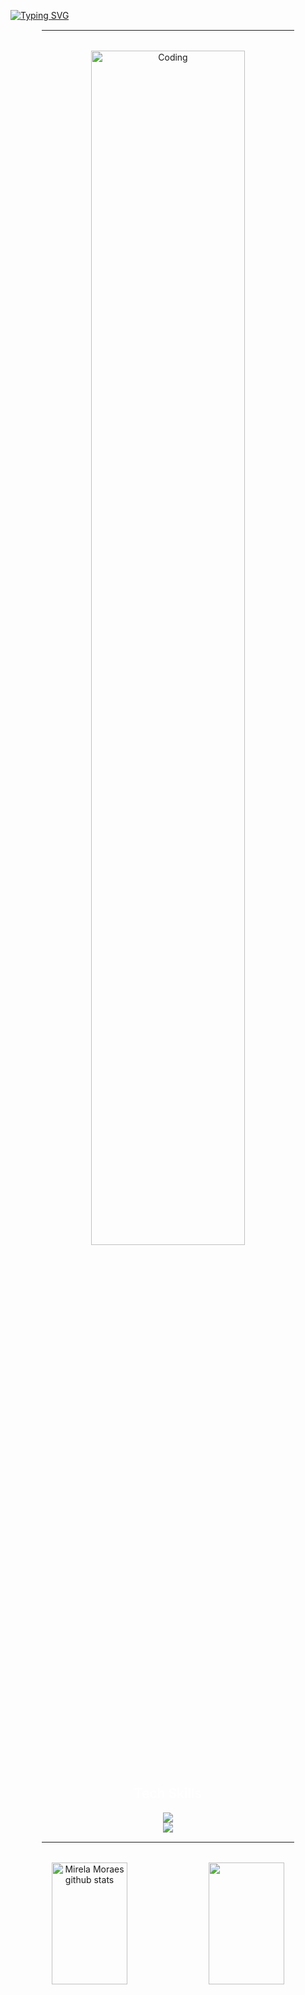 [![Typing SVG](https://readme-typing-svg.herokuapp.com/?color=FFFFFF&size=30&center=true&vCenter=true&width=1000&lines=Welcome+to+my+GitHub+profile%21;My+name+is+Mirela%21)](https://git.io/typing-svg)

<div align="center">
  <hr style="border: 0.1px solid white; width: 80%;">
</div>

<div align="center">
  <br>
  <img width="70%" alt="Coding" src="https://i.pinimg.com/originals/4e/af/b9/4eafb9d14230b57193f327316c0760d1.gif" />
  <br>
</div>

<div align="center">
  <br>
  <h2 style="color:white; font-weight:600;">Tech Skills</h2>
  <p>
    <img src="https://skillicons.dev/icons?i=js,ts,react,django,fastapi,github,python,java,c,html" /><br>
    <img src="https://skillicons.dev/icons?i=css,mysql,postgres,mongodb,docker,azure,tensorflow,pytorch,scikitlearn,opencv,unity" />
  </p>
</div>

<div align="center">
  <hr style="border: 0.5px solid white; width: 80%;">
</div>

<div align="center">
  <br>
  <img width="49%" height="195px" src="https://github-readme-stats.vercel.app/api?username=mirelamoraess&show_icons=true&count_private=true&hide_border=true&title_color=FFFFFF&icon_color=B399FF&text_color=FFFFFF&bg_color=0d1117" alt="Mirela Moraes github stats" /> 
  <img width="49%" height="195px" src="https://github-readme-streak-stats.herokuapp.com/?user=mirelamoraess&show_icons=true&hide_border=true&locale=en&layout=compact&title_color=FFFFFF&icon_color=B399FF&text_color=FFFFFF&bg_color=0d1117&ring=FFFFFF&fire=B399FF&currStreakLabel=FFFFFF&currStreakNum=FFFFFF&sideNums=FFFFFF&sideLabels=FFFFFF&dates=FFFFFF" />
</div>
